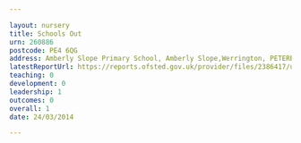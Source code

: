 ```yaml
---

layout: nursery
title: Schools Out
urn: 260886
postcode: PE4 6QG
address: Amberly Slope Primary School, Amberly Slope,Werrington, PETERBOROUGH, Cambridgeshire, PE4 6QG
latestReportUrl: https://reports.ofsted.gov.uk/provider/files/2386417/urn/260886.pdf
teaching: 0
development: 0
leadership: 1
outcomes: 0
overall: 1
date: 24/03/2014

---
```

